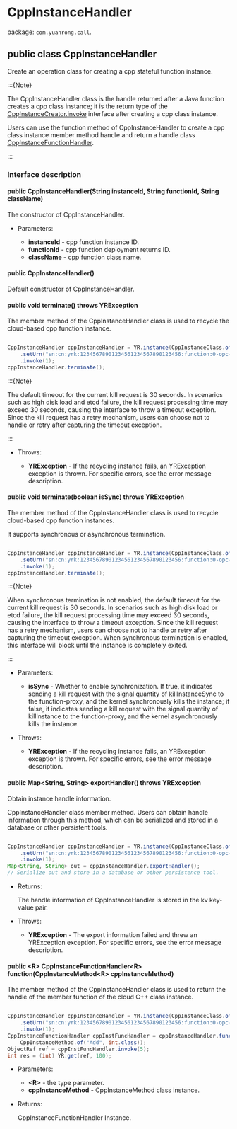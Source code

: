 # CppInstanceHandler

package: `com.yuanrong.call`.

## public class CppInstanceHandler

Create an operation class for creating a cpp stateful function instance.

:::{Note}

The CppInstanceHandler class is the handle returned after a Java function creates a cpp class instance; it is the return type of the [CppInstanceCreator.invoke](CppInstanceCreator.md) interface after creating a cpp class instance.

Users can use the function method of CppInstanceHandler to create a cpp class instance member method handle and return a handle class [CppInstanceFunctionHandler](CppInstanceFunctionHandler.md).

:::

### Interface description

#### public CppInstanceHandler(String instanceId, String functionId, String className)

The constructor of CppInstanceHandler.

- Parameters:

   - **instanceId** - cpp function instance ID.
   - **functionId** - cpp function deployment returns ID.
   - **className** - cpp function class name.

#### public CppInstanceHandler()

Default constructor of CppInstanceHandler.

#### public void terminate() throws YRException

The member method of the CppInstanceHandler class is used to recycle the cloud-based cpp function instance.

```java

CppInstanceHandler cppInstanceHandler = YR.instance(CppInstanceClass.of("Counter", "FactoryCreate"))
    .setUrn("sn:cn:yrk:12345678901234561234567890123456:function:0-opc-opc:$latest")
    .invoke(1);
cppInstanceHandler.terminate();
```

:::{Note}

The default timeout for the current kill request is 30 seconds. In scenarios such as high disk load and etcd failure, the kill request processing time may exceed 30 seconds, causing the interface to throw a timeout exception. Since the kill request has a retry mechanism, users can choose not to handle or retry after capturing the timeout exception.

:::

- Throws:

   - **YRException** - If the recycling instance fails, an YRException exception is thrown. For specific errors, see the error message description.

#### public void terminate(boolean isSync) throws YRException

The member method of the CppInstanceHandler class is used to recycle cloud-based cpp function instances.

It supports synchronous or asynchronous termination.

```java

CppInstanceHandler cppInstanceHandler = YR.instance(CppInstanceClass.of("Counter", "FactoryCreate"))
    .setUrn("sn:cn:yrk:12345678901234561234567890123456:function:0-opc-opc:$latest")
    .invoke(1);
cppInstanceHandler.terminate();
```

:::{Note}

When synchronous termination is not enabled, the default timeout for the current kill request is 30 seconds. In scenarios such as high disk load or etcd failure, the kill request processing time may exceed 30 seconds, causing the interface to throw a timeout exception. Since the kill request has a retry mechanism, users can choose not to handle or retry after capturing the timeout exception. When synchronous termination is enabled, this interface will block until the instance is completely exited.

:::

- Parameters:

   - **isSync** - Whether to enable synchronization. If true, it indicates sending a kill request with the signal quantity of killInstanceSync to the function-proxy, and the kernel synchronously kills the instance; if false, it indicates sending a kill request with the signal quantity of killInstance to the function-proxy, and the kernel asynchronously kills the instance.

- Throws:

   - **YRException** - If the recycling instance fails, an YRException exception is thrown. For specific errors, see the error message description.

#### public Map<String, String> exportHandler() throws YRException

Obtain instance handle information.

CppInstanceHandler class member method. Users can obtain handle information through this method, which can be serialized and stored in a database or other persistent tools.

```java

CppInstanceHandler cppInstanceHandler = YR.instance(CppInstanceClass.of("Counter", "FactoryCreate"))
    .setUrn("sn:cn:yrk:12345678901234561234567890123456:function:0-opc-opc:$latest")
    .invoke(1);
Map<String, String> out = cppInstanceHandler.exportHandler();
// Serialize out and store in a database or other persistence tool.
```

- Returns:

    The handle information of CppInstanceHandler is stored in the kv key-value pair.

- Throws:

   - **YRException** - The export information failed and threw an YRException exception. For specific errors, see the error message description.

#### public &lt;R&gt; CppInstanceFunctionHandler&lt;R&gt; function(CppInstanceMethod&lt;R&gt; cppInstanceMethod)

The member method of the CppInstanceHandler class is used to return the handle of the member function of the cloud C++ class instance.

```java

CppInstanceHandler cppInstanceHandler = YR.instance(CppInstanceClass.of("Counter", "FactoryCreate"))
    .setUrn("sn:cn:yrk:12345678901234561234567890123456:function:0-opc-opc:$latest")
    .invoke(1);
CppInstanceFunctionHandler cppInstFuncHandler = cppInstanceHandler.function(
    CppInstanceMethod.of("Add", int.class));
ObjectRef ref = cppInstFuncHandler.invoke(5);
int res = (int) YR.get(ref, 100);
```

- Parameters:

   - **&lt;R&gt;** - the type parameter.
   - **cppInstanceMethod** - CppInstanceMethod class instance.

- Returns:

    CppInstanceFunctionHandler Instance.